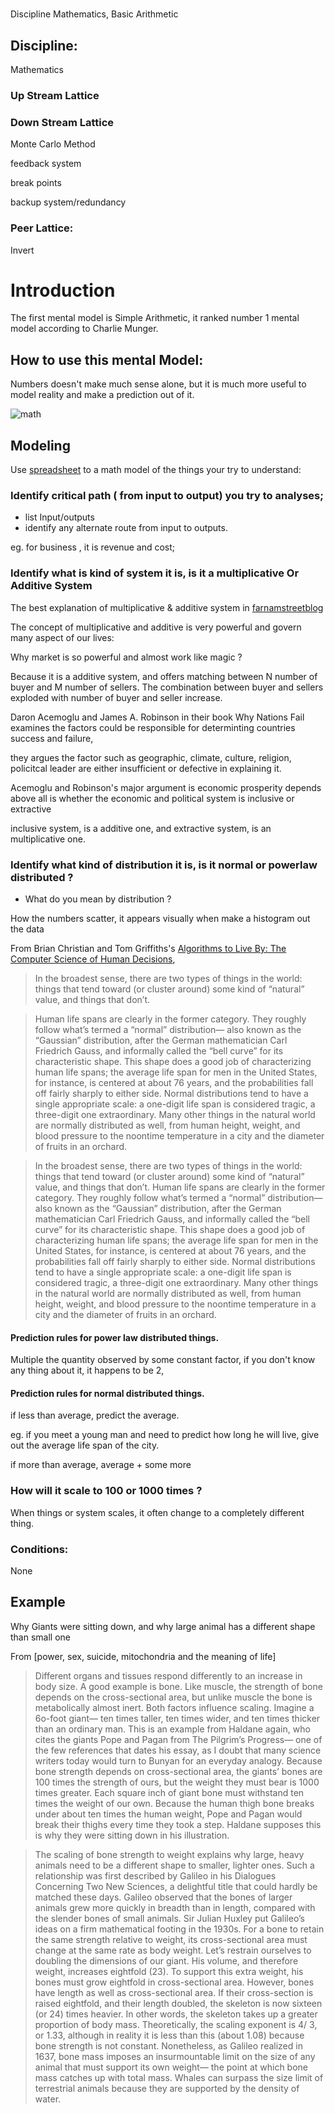 #
Discipline Mathematics, Basic Arithmetic

## Discipline:

Mathematics

### Up Stream Lattice

### Down Stream Lattice

Monte Carlo Method

feedback system

break points

backup system/redundancy

### Peer Lattice:

Invert

# Introduction

The first mental model is Simple Arithmetic, it ranked number 1 mental model according to Charlie Munger.

## How to use this mental Model:

Numbers doesn't make much sense alone, but it is much more useful to model reality and make a prediction out of it.

![math](https://dl.dropboxusercontent.com/spa/8a95omz6xkznrmw/4g2-vbhh.png)

## Modeling

Use [spreadsheet](https://www.google.com/sheets/about/) to a math model of the things your try to understand:

### Identify **critical path** \( from input to output\) you try to analyses;

* list Input/outputs
* identify any alternate route from input to outputs.

eg. for business , it is revenue and cost;


### Identify what is kind of system it is,  is it a **multiplicative** Or **Additive** System

The best explanation of multiplicative & additive system in [farnamstreetblog](https://www.farnamstreetblog.com/2016/08/mental-model-multiplicative-systems/)

The concept of multiplicative and additive is very powerful and govern many aspect of our lives:

Why market is so powerful and almost work like magic ?

Because it is a additive system, and offers matching between N number of buyer and M number of sellers. The combination between buyer and sellers exploded with number of buyer and seller increase.


Daron Acemoglu and James A. Robinson in their book Why Nations Fail examines the factors could be responsible for determinting countries success and failure,

they argues the factor such as geographic, climate, culture, religion, policitcal leader are either insufficient or defective in explaining it.

Acemoglu and Robinson's major argument is economic prosperity depends above all is whether the economic and political system is inclusive or extractive

inclusive system, is a additive one, and extractive system, is an multiplicative one.


### Identify what kind of distribution it is, is it normal or powerlaw distributed ?

* What do you mean by distribution ?

How the numbers scatter, it appears visually when make a histogram out the data


From Brian Christian and Tom Griffiths's [Algorithms to Live By: The Computer Science of Human Decisions](https://www.amazon.com/Algorithms-Live-Computer-Science-Decisions/dp/1627790365/ref=sr_1_sc_1?ie=UTF8&qid=1503015103&sr=8-1-spell&keywords=alogorimthm+to+live+by),


> In the broadest sense, there are two types of things in the world: things that tend toward (or cluster around) some kind of “natural” value, and things that don’t. 

> Human life spans are clearly in the former category. They roughly follow what’s termed a “normal” distribution— also known as the “Gaussian” distribution, after the German mathematician Carl Friedrich Gauss, and informally called the “bell curve” for its characteristic shape. This shape does a good job of characterizing human life spans; the average life span for men in the United States, for instance, is centered at about 76 years, and the probabilities fall off fairly sharply to either side. Normal distributions tend to have a single appropriate scale: a one-digit life span is considered tragic, a three-digit one extraordinary. Many other things in the natural world are normally distributed as well, from human height, weight, and blood pressure to the noontime temperature in a city and the diameter of fruits in an orchard.

> In the broadest sense, there are two types of things in the world: things that tend toward (or cluster around) some kind of “natural” value, and things that don’t. Human life spans are clearly in the former category. They roughly follow what’s termed a “normal” distribution— also known as the “Gaussian” distribution, after the German mathematician Carl Friedrich Gauss, and informally called the “bell curve” for its characteristic shape. This shape does a good job of characterizing human life spans; the average life span for men in the United States, for instance, is centered at about 76 years, and the probabilities fall off fairly sharply to either side. Normal distributions tend to have a single appropriate scale: a one-digit life span is considered tragic, a three-digit one extraordinary. Many other things in the natural world are normally distributed as well, from human height, weight, and blood pressure to the noontime temperature in a city and the diameter of fruits in an orchard.

#### Prediction rules for power law distributed things.

Multiple the quantity observed by some constant factor, if you don't know any thing about it, it happens to be 2, 


#### Prediction rules for normal distributed things.

if less than average, predict the average.

eg. if you meet a young man and need to predict how long he will live, give out the average life span of the city.

if more than average, average + some more 






### How will it scale to 100 or 1000 times ?

When things or system scales, it often change to a completely different thing.



### Conditions:

None


## Example

Why Giants were sitting down, and why large animal has a different shape than small one

From [power, sex, suicide, mitochondria and the meaning of life]

> Different organs and tissues respond differently to an increase in body size. A good example is bone. Like muscle, the strength of bone depends on the cross-sectional area, but unlike muscle the bone is metabolically almost inert. Both factors influence scaling. Imagine a 6o-foot giant— ten times taller, ten times wider, and ten times thicker than an ordinary man. This is an example from Haldane again, who cites the giants Pope and Pagan from The Pilgrim’s Progress— one of the few references that dates his essay, as I doubt that many science writers today would turn to Bunyan for an everyday analogy. Because bone strength depends on cross-sectional area, the giants’ bones are 100 times the strength of ours, but the weight they must bear is 1000 times greater. Each square inch of giant bone must withstand ten times the weight of our own. Because the human thigh bone breaks under about ten times the human weight, Pope and Pagan would break their thighs every time they took a step. Haldane supposes this is why they were sitting down in his illustration.

> The scaling of bone strength to weight explains why large, heavy animals need to be a different shape to smaller, lighter ones. Such a relationship was first described by Galileo in his Dialogues Concerning Two New Sciences, a delightful title that could hardly be matched these days. Galileo observed that the bones of larger animals grew more quickly in breadth than in length, compared with the slender bones of small animals. Sir Julian Huxley put Galileo’s ideas on a firm mathematical footing in the 1930s. For a bone to retain the same strength relative to weight, its cross-sectional area must change at the same rate as body weight. Let’s restrain ourselves to doubling the dimensions of our giant. His volume, and therefore weight, increases eightfold (23). To support this extra weight, his bones must grow eightfold in cross-sectional area. However, bones have length as well as cross-sectional area. If their cross-section is raised eightfold, and their length doubled, the skeleton is now sixteen (or 24) times heavier. In other words, the skeleton takes up a greater proportion of body mass. Theoretically, the scaling exponent is 4/ 3, or 1.33, although in reality it is less than this (about 1.08) because bone strength is not constant. Nonetheless, as Galileo realized in 1637, bone mass imposes an insurmountable limit on the size of any animal that must support its own weight— the point at which bone mass catches up with total mass. Whales can surpass the size limit of terrestrial animals because they are supported by the density of water.

